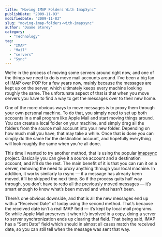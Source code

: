 ```yaml
---
title: "Moving IMAP Folders With ImapSync"
publishDate: "2009-11-03"
modifiedDate: "2009-11-03"
slug: "moving-imap-folders-with-imapsync"
author: "Duane Storey"
category:
  - "Technology"
tag:
  - "IMAP"
  - "Mail"
  - "servers"
  - "Sync"
---
```


We’re in the process of moving some servers around right now, and one of the things we need to do is move mail accounts around. I’ve been a big fan of IMAP over POP for a few years now, mainly because the messages are kept up on the server, which ultimately keeps every machine looking roughly the same. The unfortunate aspect of that is that when you move servers you have to find a way to get the messages over to their new home.

One of the more obvious ways to move messages is to proxy them through your own personal machine. To do that, you simply need to set up both accounts in a mail program like Apple Mail and start moving things around. You can create a local folder on your machine, and simply drag all the folders from the source mail account into your new folder. Depending on how much mail you have, that may take a while. Once that is done you can simply do the same for the destination account, and hopefully everything will look roughly the same when you’re all done.

This time I wanted to try another method, that is using the popular [imapsync](http://freshmeat.net/projects/imapsync/) project. Basically you can give it a source account and a destination account, and it’ll do the rest. The main benefit of it is that you can run it on a server, removing the need to proxy anything through your local machine. In addition, it works similarly to rsync — if a message has already been moved, it’ll be skipped the next time. So if the process quits half way through, you don’t have to redo all the previously moved messages — it’s smart enough to know what’s been moved and what hasn’t been.

There’s one obvious downside, and that is all the new messages end up with a “Received Date” of today using the second method. That’s because the received date isn’t a real IMAP field — it’s kept by local mail programs. So while Apple Mail preserves it when it’s involved in a copy, doing a server to server synchronization ends up clearing that field. That being said, IMAP has a “Sent Date” field which should in almost all cases match the received date, so you can still tell when the message was sent that way.